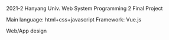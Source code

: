 2021-2 Hanyang Univ.
Web System Programming 2
Final Project

Main language: html+css+javascript
Framework: Vue.js

Web/App design